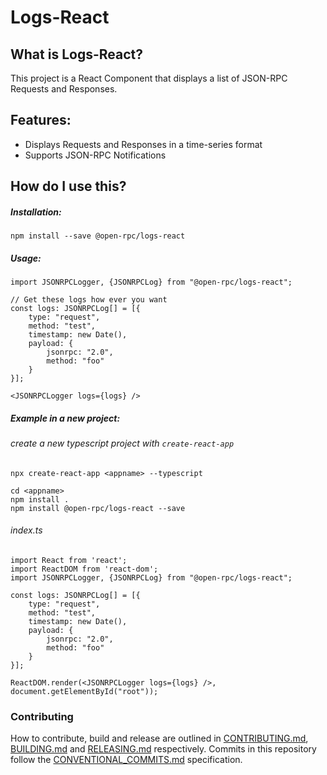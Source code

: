 # Logs-React

## What is Logs-React?

This project is a React Component that displays a list of JSON-RPC Requests and Responses.

## Features:

* Displays Requests and Responses in a time-series format
* Supports JSON-RPC Notifications

## How do I use this?

##### Installation:
```
npm install --save @open-rpc/logs-react
```
##### Usage:
```
import JSONRPCLogger, {JSONRPCLog} from "@open-rpc/logs-react";

// Get these logs how ever you want
const logs: JSONRPCLog[] = [{
    type: "request",
    method: "test",
    timestamp: new Date(),
    payload: {
        jsonrpc: "2.0",
        method: "foo"
    }
}];

<JSONRPCLogger logs={logs} />
```

##### Example in a new project:

###### create a new typescript project with `create-react-app`

```
npx create-react-app <appname> --typescript
```

```
cd <appname>
npm install .
npm install @open-rpc/logs-react --save
```

###### index.ts
```
import React from 'react';
import ReactDOM from 'react-dom';
import JSONRPCLogger, {JSONRPCLog} from "@open-rpc/logs-react";

const logs: JSONRPCLog[] = [{
    type: "request",
    method: "test",
    timestamp: new Date(),
    payload: {
        jsonrpc: "2.0",
        method: "foo"
    }
}];

ReactDOM.render(<JSONRPCLogger logs={logs} />, document.getElementById("root"));

```

### Contributing

How to contribute, build and release are outlined in [CONTRIBUTING.md](CONTRIBUTING.md), [BUILDING.md](BUILDING.md) and [RELEASING.md](RELEASING.md) respectively. Commits in this repository follow the [CONVENTIONAL_COMMITS.md](CONVENTIONAL_COMMITS.md) specification.
